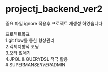# projectj_backend_ver2

중요 파일 ignore 적용후 
프로젝트 재생성 하였습니다

프로젝트목표  
1.git flow를 통한 형상관리  
2.객체지향적 코딩  
3.오타 없애기  
4.JPQL & QUERYDSL 적극 활용  
#   S U P E R M A N _ S E R V E R _ A D M I N  
 